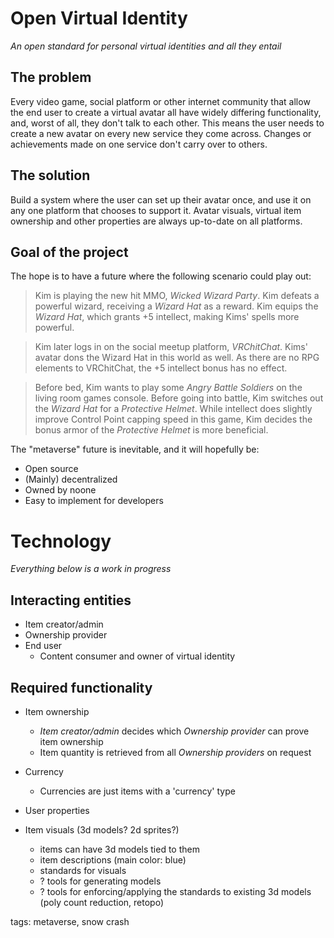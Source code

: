 # Open Virtual Identity
_An open standard for personal virtual identities and all they entail_

## The problem
Every video game, social platform or other internet community that allow the end user to create a virtual avatar all have widely differing functionality, and, worst of all, they don't talk to each other. This means the user needs to create a new avatar on every new service they come across. Changes or achievements made on one service don't carry over to others. 

## The solution
Build a system where the user can set up their avatar once, and use it on any one platform that chooses to support it. Avatar visuals, virtual item ownership and other properties are always up-to-date on all platforms. 

## Goal of the project
The hope is to have a future where the following scenario could play out:
> Kim is playing the new hit MMO, _Wicked Wizard Party_. 
> Kim defeats a powerful wizard, receiving a _Wizard Hat_ as a reward. Kim equips the _Wizard Hat_, which grants +5 intellect, making Kims' spells more powerful. 

> Kim later logs in on the social meetup platform, _VRChitChat_. Kims' avatar dons the Wizard Hat in this world as well. As there are no RPG elements to VRChitChat, the +5 intellect bonus has no effect. 

> Before bed, Kim wants to play some _Angry Battle Soldiers_ on the living room games console. Before going into battle, Kim switches out the _Wizard Hat_ for a _Protective Helmet_. While intellect does slightly improve Control Point capping speed in this game, Kim decides the bonus armor of the _Protective Helmet_ is more beneficial. 

The "metaverse" future is inevitable, and it will hopefully be:

* Open source
* (Mainly) decentralized
* Owned by noone
* Easy to implement for developers

# Technology
_Everything below is a work in progress_

## Interacting entities

* Item creator/admin
* Ownership provider
* End user
  * Content consumer and owner of virtual identity

## Required functionality

* Item ownership
  * _Item creator/admin_ decides which _Ownership provider_ can prove item ownership
  * Item quantity is retrieved from all _Ownership providers_ on request
* Currency
  * Currencies are just items with a 'currency' type
* User properties

* Item visuals (3d models? 2d sprites?)
  * items can have 3d models tied to them
  * item descriptions (main color: blue)
  * standards for visuals
  * ? tools for generating models
  * ? tools for enforcing/applying the standards to existing 3d models (poly count reduction, retopo)

tags: metaverse, snow crash
